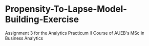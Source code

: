 # Propensity-To-Lapse-Model-Building-Exercise
Assignment 3 for the Analytics Practicum II Course of AUEB's MSc in Business Analytics
